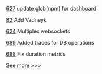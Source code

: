 
[627](https://github.com/hyperledger/cello/pull/627) update glob(npm) for dashboard

[82](https://github.com/hyperledger-labs/governance/pull/82) Add Vadneyk

[624](https://github.com/hyperledger-labs/fabric-smart-client/pull/624) Multiplex websockets

[689](https://github.com/hyperledger-labs/fabric-token-sdk/pull/689) Added traces for DB operations

[688](https://github.com/hyperledger-labs/fabric-token-sdk/pull/688) Fix duration metrics


[See more >>>](https://start-here.hyperledger.org/pull-requests)
